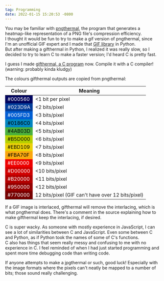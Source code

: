 ```yaml
---
tag: Programming
date: 2022-01-15 15:20:53 -0800
---
```

You may be familiar with [pngthermal](https://encode.su/threads/1725-pngthermal-pseudo-thermal-view-of-PNG-compression-efficiency), the program that generates a heatmap-like representation of a PNG file's compression efficiency.  
I thought it would be fun to try to make a gif version of pngthermal, since I'm an unofficial GIF expert and I made that [GIF library]({{page.previous.url|absolute_url}}) in Python.  
But after making a gifthermal in Python, I realized it was really slow, so I decided to try to learn C to make a faster version; I'd heard C is pretty fast.

I guess I made [gifthermal, a C program]({{'/assets/gifthermal.c'|absolute_url}}) now. Compile it with a C compiler! (warning: probably kinda kludgy)

The colours gifthermal outputs are copied from pngthermal:

<table><thead><tr>
<th>Colour</th><th>Meaning</th></tr>
</thead><tbody>
<tr><td style="background-color:#000560;color:#fff">#000560</td><td>&lt;1 bit per pixel</td></tr>
<tr><td style="background-color:#023D9A;color:#fff">#023D9A</td><td>&lt;2 bits/pixel</td></tr>
<tr><td style="background-color:#005FD3;color:#fff">#005FD3</td><td>&lt;3 bits/pixel</td></tr>
<tr><td style="background-color:#0186C0;color:#000">#0186C0</td><td>&lt;4 bits/pixel</td></tr>
<tr><td style="background-color:#4AB03D;color:#000">#4AB03D</td><td>&lt;5 bits/pixel</td></tr>
<tr><td style="background-color:#B5D000;color:#000">#B5D000</td><td>&lt;6 bits/pixel</td></tr>
<tr><td style="background-color:#EBD109;color:#000">#EBD109</td><td>&lt;7 bits/pixel</td></tr>
<tr><td style="background-color:#FBA70F;color:#000">#FBA70F</td><td>&lt;8 bits/pixel</td></tr>
<tr><td style="background-color:#E00;color:#fff">#EE0000</td><td>&lt;9 bits/pixel</td></tr>
<tr><td style="background-color:#D00000;color:#fff">#D00000</td><td>&lt;10 bits/pixel</td></tr>
<tr><td style="background-color:#B20000;color:#fff">#B20000</td><td>&lt;11 bits/pixel</td></tr>
<tr><td style="background-color:#950000;color:#fff">#950000</td><td>&lt;12 bits/pixel</td></tr>
<tr><td style="background-color:#700;color:#fff">#770000</td><td>12 bits/pixel (GIF can't have over 12 bits/pixel)</td></tr>
</tbody></table>

If a GIF image is interlaced, gifthermal will remove the interlacing, which is what pngthermal does. There's a comment in the source explaining how to make gifthermal keep the interlacing, if desired.

C is super wacky. As someone with mostly experience in JavaScript, I can see a lot of similarities between C and JavaScript. Even some between C and Python, as if Python took the names of some of C's functions.  
C also has things that seem really messy and confusing to me with no experience in C. I feel reminded of when I had just started programming and spent more time debugging code than writing code.

If anyone attempts to make a jpgthermal or such, good luck! Especially with the image formats where the pixels can't neatly be mapped to a number of bits; those sound really challenging.
